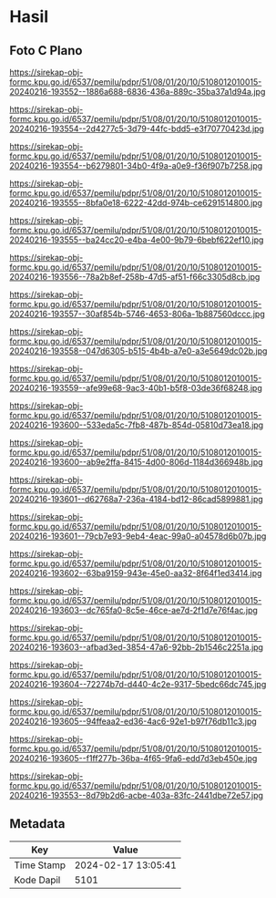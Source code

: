 # Hasil

## Foto C Plano

https://sirekap-obj-formc.kpu.go.id/6537/pemilu/pdpr/51/08/01/20/10/5108012010015-20240216-193552--1886a688-6836-436a-889c-35ba37a1d94a.jpg

https://sirekap-obj-formc.kpu.go.id/6537/pemilu/pdpr/51/08/01/20/10/5108012010015-20240216-193554--2d4277c5-3d79-44fc-bdd5-e3f70770423d.jpg

https://sirekap-obj-formc.kpu.go.id/6537/pemilu/pdpr/51/08/01/20/10/5108012010015-20240216-193554--b6279801-34b0-4f9a-a0e9-f36f907b7258.jpg

https://sirekap-obj-formc.kpu.go.id/6537/pemilu/pdpr/51/08/01/20/10/5108012010015-20240216-193555--8bfa0e18-6222-42dd-974b-ce6291514800.jpg

https://sirekap-obj-formc.kpu.go.id/6537/pemilu/pdpr/51/08/01/20/10/5108012010015-20240216-193555--ba24cc20-e4ba-4e00-9b79-6bebf622ef10.jpg

https://sirekap-obj-formc.kpu.go.id/6537/pemilu/pdpr/51/08/01/20/10/5108012010015-20240216-193556--78a2b8ef-258b-47d5-af51-f66c3305d8cb.jpg

https://sirekap-obj-formc.kpu.go.id/6537/pemilu/pdpr/51/08/01/20/10/5108012010015-20240216-193557--30af854b-5746-4653-806a-1b887560dccc.jpg

https://sirekap-obj-formc.kpu.go.id/6537/pemilu/pdpr/51/08/01/20/10/5108012010015-20240216-193558--047d6305-b515-4b4b-a7e0-a3e5649dc02b.jpg

https://sirekap-obj-formc.kpu.go.id/6537/pemilu/pdpr/51/08/01/20/10/5108012010015-20240216-193559--afe99e68-9ac3-40b1-b5f8-03de36f68248.jpg

https://sirekap-obj-formc.kpu.go.id/6537/pemilu/pdpr/51/08/01/20/10/5108012010015-20240216-193600--533eda5c-7fb8-487b-854d-05810d73ea18.jpg

https://sirekap-obj-formc.kpu.go.id/6537/pemilu/pdpr/51/08/01/20/10/5108012010015-20240216-193600--ab9e2ffa-8415-4d00-806d-1184d366948b.jpg

https://sirekap-obj-formc.kpu.go.id/6537/pemilu/pdpr/51/08/01/20/10/5108012010015-20240216-193601--d62768a7-236a-4184-bd12-86cad5899881.jpg

https://sirekap-obj-formc.kpu.go.id/6537/pemilu/pdpr/51/08/01/20/10/5108012010015-20240216-193601--79cb7e93-9eb4-4eac-99a0-a04578d6b07b.jpg

https://sirekap-obj-formc.kpu.go.id/6537/pemilu/pdpr/51/08/01/20/10/5108012010015-20240216-193602--63ba9159-943e-45e0-aa32-8f64f1ed3414.jpg

https://sirekap-obj-formc.kpu.go.id/6537/pemilu/pdpr/51/08/01/20/10/5108012010015-20240216-193603--dc765fa0-8c5e-46ce-ae7d-2f1d7e76f4ac.jpg

https://sirekap-obj-formc.kpu.go.id/6537/pemilu/pdpr/51/08/01/20/10/5108012010015-20240216-193603--afbad3ed-3854-47a6-92bb-2b1546c2251a.jpg

https://sirekap-obj-formc.kpu.go.id/6537/pemilu/pdpr/51/08/01/20/10/5108012010015-20240216-193604--72274b7d-d440-4c2e-9317-5bedc66dc745.jpg

https://sirekap-obj-formc.kpu.go.id/6537/pemilu/pdpr/51/08/01/20/10/5108012010015-20240216-193605--94ffeaa2-ed36-4ac6-92e1-b97f76db11c3.jpg

https://sirekap-obj-formc.kpu.go.id/6537/pemilu/pdpr/51/08/01/20/10/5108012010015-20240216-193605--f1ff277b-36ba-4f65-9fa6-edd7d3eb450e.jpg

https://sirekap-obj-formc.kpu.go.id/6537/pemilu/pdpr/51/08/01/20/10/5108012010015-20240216-193553--8d79b2d6-acbe-403a-83fc-2441dbe72e57.jpg


## Metadata

| Key        | Value               |
| ---------- | ------------------- |
| Time Stamp | 2024-02-17 13:05:41 |
| Kode Dapil | 5101                |



